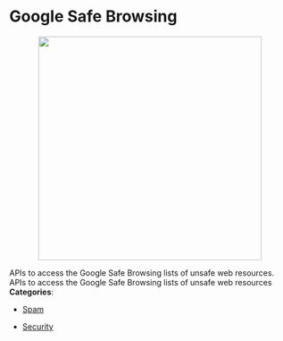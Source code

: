 # Google Safe Browsing

<p align="center">
    <img width="400" src="https://raw.githubusercontent.com/awesome-apis/awesome-apis/apis/google-safe-browsing/logo_256x256.png" />
</p>


APIs to access the Google Safe Browsing lists of unsafe web resources. APIs to access the Google Safe Browsing lists of unsafe web resources
**Categories**:

- [Spam](https://github/awesome-apis/awesome-apis#spam)

- [Security](https://github/awesome-apis/awesome-apis#security)



